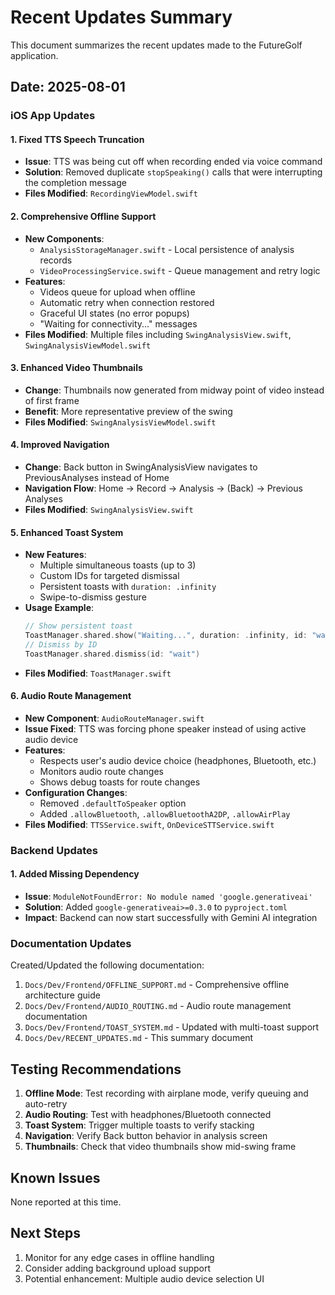 # Recent Updates Summary

This document summarizes the recent updates made to the FutureGolf application.

## Date: 2025-08-01

### iOS App Updates

#### 1. Fixed TTS Speech Truncation
- **Issue**: TTS was being cut off when recording ended via voice command
- **Solution**: Removed duplicate `stopSpeaking()` calls that were interrupting the completion message
- **Files Modified**: `RecordingViewModel.swift`

#### 2. Comprehensive Offline Support
- **New Components**:
  - `AnalysisStorageManager.swift` - Local persistence of analysis records
  - `VideoProcessingService.swift` - Queue management and retry logic
- **Features**:
  - Videos queue for upload when offline
  - Automatic retry when connection restored
  - Graceful UI states (no error popups)
  - "Waiting for connectivity..." messages
- **Files Modified**: Multiple files including `SwingAnalysisView.swift`, `SwingAnalysisViewModel.swift`

#### 3. Enhanced Video Thumbnails
- **Change**: Thumbnails now generated from midway point of video instead of first frame
- **Benefit**: More representative preview of the swing
- **Files Modified**: `SwingAnalysisViewModel.swift`

#### 4. Improved Navigation
- **Change**: Back button in SwingAnalysisView navigates to PreviousAnalyses instead of Home
- **Navigation Flow**: Home → Record → Analysis → (Back) → Previous Analyses
- **Files Modified**: `SwingAnalysisView.swift`

#### 5. Enhanced Toast System
- **New Features**:
  - Multiple simultaneous toasts (up to 3)
  - Custom IDs for targeted dismissal
  - Persistent toasts with `duration: .infinity`
  - Swipe-to-dismiss gesture
- **Usage Example**:
  ```swift
  // Show persistent toast
  ToastManager.shared.show("Waiting...", duration: .infinity, id: "wait")
  // Dismiss by ID
  ToastManager.shared.dismiss(id: "wait")
  ```
- **Files Modified**: `ToastManager.swift`

#### 6. Audio Route Management
- **New Component**: `AudioRouteManager.swift`
- **Issue Fixed**: TTS was forcing phone speaker instead of using active audio device
- **Features**:
  - Respects user's audio device choice (headphones, Bluetooth, etc.)
  - Monitors audio route changes
  - Shows debug toasts for route changes
- **Configuration Changes**:
  - Removed `.defaultToSpeaker` option
  - Added `.allowBluetooth`, `.allowBluetoothA2DP`, `.allowAirPlay`
- **Files Modified**: `TTSService.swift`, `OnDeviceSTTService.swift`

### Backend Updates

#### 1. Added Missing Dependency
- **Issue**: `ModuleNotFoundError: No module named 'google.generativeai'`
- **Solution**: Added `google-generativeai>=0.3.0` to `pyproject.toml`
- **Impact**: Backend can now start successfully with Gemini AI integration

### Documentation Updates

Created/Updated the following documentation:
1. `Docs/Dev/Frontend/OFFLINE_SUPPORT.md` - Comprehensive offline architecture guide
2. `Docs/Dev/Frontend/AUDIO_ROUTING.md` - Audio route management documentation
3. `Docs/Dev/Frontend/TOAST_SYSTEM.md` - Updated with multi-toast support
4. `Docs/Dev/RECENT_UPDATES.md` - This summary document

## Testing Recommendations

1. **Offline Mode**: Test recording with airplane mode, verify queuing and auto-retry
2. **Audio Routing**: Test with headphones/Bluetooth connected
3. **Toast System**: Trigger multiple toasts to verify stacking
4. **Navigation**: Verify Back button behavior in analysis screen
5. **Thumbnails**: Check that video thumbnails show mid-swing frame

## Known Issues

None reported at this time.

## Next Steps

1. Monitor for any edge cases in offline handling
2. Consider adding background upload support
3. Potential enhancement: Multiple audio device selection UI
